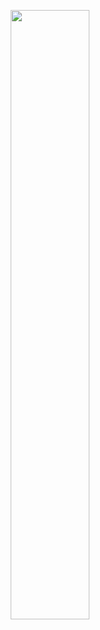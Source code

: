 <p 
<p align="center">
  <img height="50%" width="auto" src="https://github-readme-stats.vercel.app/api?username=Luciuska&show_icons=true&count_private=true&theme=blue&hide_border=true&hide=issues,contribs&bg_color=00000000">
</p>

